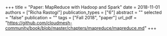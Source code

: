 +++
title = "Paper: MapReduce with Hadoop and Spark"
date = 2018-11-01
authors = ["Richa Rastogi"]
publication_types = ["6"]
abstract = ""
selected = "false"
publication = ""
tags = ["Fall 2018", "paper"]
url_pdf = "https://github.com/cloudmesh-community/book/blob/master/chapters/mapreduce/mapreduce.md"
+++

